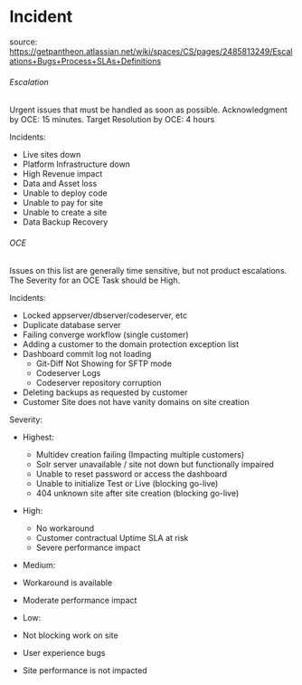 # Incident
source: https://getpantheon.atlassian.net/wiki/spaces/CS/pages/2485813249/Escalations+Bugs+Process+SLAs+Definitions

###### Escalation
Urgent issues that must be handled as soon as possible. Acknowledgment by OCE: 15 minutes. Target Resolution by OCE: 4 hours

Incidents:
 - Live sites down
 - Platform Infrastructure down
 - High Revenue impact
 - Data and Asset loss
 - Unable to deploy code
 - Unable to pay for site
 - Unable to create a site
 - Data Backup Recovery

###### OCE
Issues on this list are generally time sensitive, but not product escalations. The Severity for an OCE Task should be High.

Incidents:
 - Locked appserver/dbserver/codeserver, etc
 - Duplicate database server
 - Failing converge workflow (single customer)
 - Adding a customer to the domain protection exception list
 - Dashboard commit log not loading
   - Git-Diff Not Showing for SFTP mode
   - Codeserver Logs
   - Codeserver repository corruption
 - Deleting backups as requested by customer
 - Customer Site does not have vanity domains on site creation

Severity:

- Highest:
  - Multidev creation failing (Impacting multiple customers)
  - Solr server unavailable / site not down but functionally impaired
  - Unable to reset password or access the dashboard
  - Unable to initialize Test or Live (blocking go-live)
  - 404 unknown site after site creation (blocking go-live)

- High:
  - No workaround
  - Customer contractual Uptime SLA at risk
  - Severe performance impact

- Medium:
 - Workaround is available
 - Moderate performance impact

- Low:
 - Not blocking work on site
 - User experience bugs
 - Site performance is not impacted
